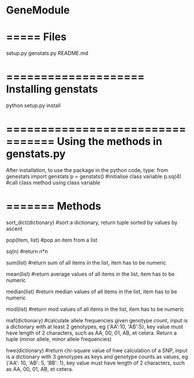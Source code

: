 GeneModule
==========

=====
Files
=====
setup.py
genstats.py
README.md

====================
Installing genstats
====================
python setup.py install

=================================
Using the methods in genstats.py
=================================
After installation, to use the package in the python code, type:
from genestats import genstats
p = genstats()   #initialise class variable
p.sq(4)         #call class method using class variable  

=======
Methods
=======
sort_dict(dictionary) 
#sort a dictionary, return tuple sorted by values by ascent

pop(item, list)
#pop an item from a list

sq(n)
#return n*n

sum(list)
#return sum of all items in the list, item has to be numeric

mean(list)
#return average values of all items in the list, item has to be numeric

median(list)
#return median values of all items in the list, item has to be numeric

mod(list)
#return mod values of all items in the list, item has to be numeric

maf(dictionary)
#calculate allele frequencies given genotype count, input is a dictionary with at least 2 genotypes, eg {'AA':10, 'AB':5}, key value must have length of 2 characters, such as AA, 00, 01, AB, et cetera. Return a tuple (minor allele, minor allele frequencies)

hwe(dictionary)
#return chi-square value of hwe calculation of a SNP, input is a dictionary with 3 genotypes as keys and genotype counts as values, eg {'AA': 10, 'AB': 5, 'BB': 1}, key value must have length of 2 characters, such as AA, 00, 01, AB, et cetera.


